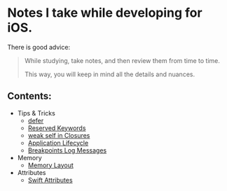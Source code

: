 # Notes I take while developing for iOS.

There is good advice:
> While studying, take notes, and then review them from time to time.
>
> This way, you will keep in mind all the details and nuances.

## __Contents__:

* Tips & Tricks
  * [defer](https://github.com/dsheikherev/ios-hardwork-dedication/blob/main/Tips%26Tricks/defer.md)
  * [Reserved Keywords](https://github.com/dsheikherev/ios-hardwork-dedication/blob/main/Tips%26Tricks/reservedKeywords.md)
  * [weak self in Closures](https://github.com/dsheikherev/ios-hardwork-dedication/blob/main/Tips%26Tricks/weakSelfClosure.md)
  * [Application Lifecycle](https://github.com/dsheikherev/ios-hardwork-dedication/blob/main/Tips%26Tricks/applicationLifeCycle.md)
  * [Breakpoints Log Messages](https://github.com/dsheikherev/ios-hardwork-dedication/blob/main/Tips%26Tricks/breakPointLogMessage.md)
* Memory
  * [Memory Layout](https://github.com/dsheikherev/ios-hardwork-dedication/blob/main/Memory/MemoryLayout.md)
* Attributes
  * [Swift Attributes](https://github.com/dsheikherev/ios-hardwork-dedication/blob/main/Attributes/Attributes.md)